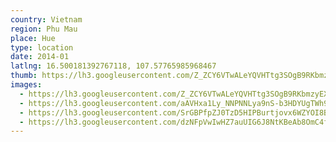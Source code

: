```yaml
---
country: Vietnam
region: Phu Mau
place: Hue
type: location
date: 2014-01
latlng: 16.500181392767118, 107.57765985968467
thumb: https://lh3.googleusercontent.com/Z_ZCY6VTwALeYQVHTtg3SOgB9RKbmzyEXv-j1Hd8g4cKS6SLyL0IcA8dRnagNyYqHoGjvnWmlGAkp-7q4jBrvKS1-nXMhoIQF0j2ztbeeqdOd29IvdrbMk39qllXEW-o4dErsLD-dA
images:
  - https://lh3.googleusercontent.com/Z_ZCY6VTwALeYQVHTtg3SOgB9RKbmzyEXv-j1Hd8g4cKS6SLyL0IcA8dRnagNyYqHoGjvnWmlGAkp-7q4jBrvKS1-nXMhoIQF0j2ztbeeqdOd29IvdrbMk39qllXEW-o4dErsLD-dA
  - https://lh3.googleusercontent.com/aAVHxa1Ly_NNPNNLya9nS-b3HDYUgTWh9seGCScQcE2e8-gVvsZONs8sKOTKqH3QpwAgAhyxXOqKbSlCoYNUCrH_WtaJjmgEvgjcyoxHqujhc29E16RuW_q0dt5rNP0jM3E1i9ch6Q
  - https://lh3.googleusercontent.com/SrGBPfpZJ0TzD5HIPBurtjovx6WZYOI8BYZFEmxTEbhmKRrb830jXoIlAUlZTukUUG7_KB8Hq9Rv_HZw3tteu6p7DWU4etlRVjvibON-VHLEURM5A8yHhf-Jlr5NzZqp9pkEctP-sQ
  - https://lh3.googleusercontent.com/dzNFpVwIwHZ7auUIG6J8NtKBeAb8OmC4fFWht-gCV-Y7NVRTFPW4mnbu0x8JjI5elO2JeMbM33PltlJ0QOdGl4vCY6fzMxS66yAsNaOYcMs8QvPr8ILi_6n8atBsK1o1sNCEoshG0g
---
```

